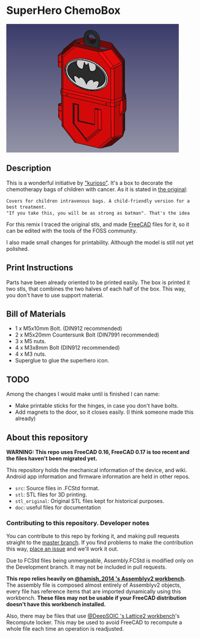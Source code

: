 # SuperHero ChemoBox

<img src="./doc/Chemo.png" width="458" align="center">

## Description

This is a wonderful initiative by ["kurioso"](https://www.thingiverse.com/kurioso/about). It's a box to decorate the chemotherapy bags of children with cancer. As it is stated in [the original](https://www.thingiverse.com/thing:2808979):

```
Covers for children intravenous bags. A child-friendly version for a best treatment.
"If you take this, you will be as strong as batman". That's the idea

```

For this remix I traced the original stls, and made  [FreeCAD][FreeCADlink] files for it, so it can be edited with the tools of the FOSS community.

I also made small changes for printability. Although the model is still not yet polished.

## Print Instructions

Parts have been already oriented to be printed easily.
The box is printed it two stls, that combines the two halves of each half of the box. This way, you don't have to use support material.

## Bill of Materials

- 1 x M5x10mm Bolt. (DIN912 recommended)
- 2 x M5x20mm Countersunk Bolt (DIN7991 recommended)
- 3 x M5 nuts.
- 4 x M3x8mm Bolt (DIN912 recommended)
- 4 x M3 nuts.
- Superglue to glue the superhero icon.


## TODO
Among the changes I would make until is finished I can name:
- Make printable sticks for the hinges, in case you don't have bolts.
- Add magnets to the door, so it closes easily. (I think someone made this already)

## About this repository

**WARNING: This repo uses FreeCAD 0.16, FreeCAD 0.17 is too recent and the files haven't been migrated yet.**

This repository holds the mechanical information of the device, and wiki. Android app information and firmware information are held in other repos.

* `src`: Source files in .FCStd format.
* `stl`: STL files for 3D printing.
* `stl_original`: Original STL files kept for historical purposes.
* `doc`: useful files for documentation

### Contributing to this repository. Developer notes

You can contribute to this repo by forking it, and making pull requests straight to the [master branch][Develop]. If you find problems to make the contribution this way, [place an issue][issue] and we'll work it out.

Due to FCStd files being unmergeable, Assembly.FCStd is modified only on the Development branch. It may not be included in pull requests.

**This repo relies heavily on [@hamish_2014 's Assemblyv2 workbench][Assemblyv2Link].** The assembly file is composed almost entirely of Assemblyv2 objects, every file has reference items that are imported dynamically using this workbench. **These files may not be usable if your FreeCAD distribution doesn't have this workbench installed.**

Also, there may be files that use [@DeepSOIC 's Lattice2 workbench][LatticeLink]'s Recompute locker. This may be used to avoid FreeCAD to recompute a whole file each time an operation is readjusted.

[FreeCADlink]: http://www.freecadweb.org/
[issue]: https://github.com/gvJaime/ChemoBox/issues/new
[Develop]: https://github.com/gvJaime/ChemoBox/tree/master
[Assemblyv2Link]: https://github.com/hamish2014/FreeCAD_assembly2
[LatticeLink]: https://github.com/DeepSOIC/Lattice2
